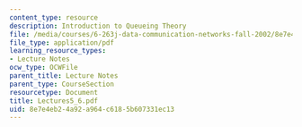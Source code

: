 ```yaml
---
content_type: resource
description: Introduction to Queueing Theory
file: /media/courses/6-263j-data-communication-networks-fall-2002/8e7e4eb24a92a964c6185b607331ec13_Lectures5_6.pdf
file_type: application/pdf
learning_resource_types:
- Lecture Notes
ocw_type: OCWFile
parent_title: Lecture Notes
parent_type: CourseSection
resourcetype: Document
title: Lectures5_6.pdf
uid: 8e7e4eb2-4a92-a964-c618-5b607331ec13
---
```

